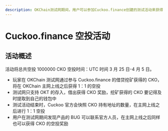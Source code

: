```yaml
---
description: OKChain测试网期间，用户可以参加Cuckoo.finance创建的测试活动来获得正式网空投。
---
```


# Cuckoo.finance 空投活动

## 活动概述

活动将总共空投 1000000 CKO
空投时间：UTC 时间 3 月 25 日-4 月 5 日。

- 玩家在 OKChain 测试网通过参与 Cuckoo.finance 的借贷挖矿获得的 CKO，将在 OKChain 主网上线之后获得 1：1 的空投
- 测试网只支持 OKT 的存入，借出获得 CKO 奖励，挖矿获得的 CKO 要记得及时提取到自己的钱包中
- 测试活动结束时，Cuckoo 官方会快照 CKO 持有地址的数量，在主网上线之后进行 1：1 空投
- 用户在测试网期间发现产品的 BUG 可以联系官方人员，在主网上线之后同样也可以获得 CKO 的空投奖励
